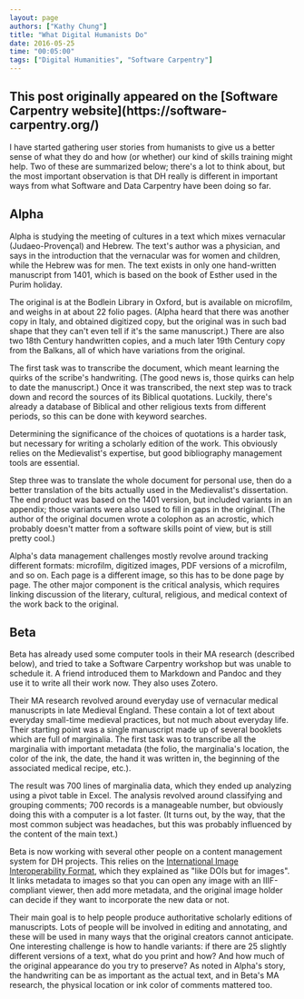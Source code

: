 ```yaml
---
layout: page
authors: ["Kathy Chung"]
title: "What Digital Humanists Do"
date: 2016-05-25
time: "00:05:00"
tags: ["Digital Humanities", "Software Carpentry"]
---
```


<h2>This post originally appeared on the [Software Carpentry website](https://software-carpentry.org/)</h2>
I have started gathering user stories from humanists
to give us a better sense of what they do
and how (or whether) our kind of skills training might help.
Two of these are summarized below;
there's a lot to think about,
but the most important observation is that
DH really is different in important ways
from what Software and Data Carpentry have been doing so far.

## Alpha

Alpha is studying the meeting of cultures
in a text which mixes vernacular (Judaeo-Provençal) and Hebrew.
The text's author was a physician,
and says in the introduction that
the vernacular was for women and children,
while the Hebrew was for men.
The text exists in only one hand-written manuscript from 1401,
which is based on the book of Esther used in the Purim holiday.

The original is at the Bodlein Library in Oxford,
but is available on microfilm,
and weighs in at about 22 folio pages.
(Alpha heard that there was another copy in Italy,
and obtained digitized copy,
but the original was in such bad shape
that they can't even tell if it's the same manuscript.)
There are also two 18th Century handwritten copies,
and a much later 19th Century copy from the Balkans,
all of which have variations from the original.

The first task was to transcribe the document,
which meant learning the quirks of the scribe's handwriting.
(The good news is,
those quirks can help to date the manuscript.)
Once it was transcribed,
the next step was to track down and record the sources of its Biblical quotations.
Luckily,
there's already a database of Biblical and other religious texts from different periods,
so this can be done with keyword searches.

Determining the significance of the choices of quotations is a harder task,
but necessary for writing a scholarly edition of the work.
This obviously relies on the Medievalist's expertise,
but good bibliography management tools are essential.

Step three was to translate the whole document for personal use,
then do a better translation of the bits actually used in
the Medievalist's dissertation.
The end product was based on the 1401 version,
but included variants in an appendix;
those variants were also used to fill in gaps in the original.
(The author of the original documen wrote a colophon as an acrostic,
which probably doesn't matter from a software skills point of view,
but is still pretty cool.)

Alpha's data management challenges
mostly revolve around tracking different formats:
microfilm, digitized images, PDF versions of a microfilm,
and so on.
Each page is a different image,
so this has to be done page by page.
The other major component is the critical analysis,
which requires linking discussion of
the literary, cultural, religious, and medical context of the work
back to the original.

## Beta

Beta has already used some computer tools in their MA research
(described below),
and tried to take a Software Carpentry workshop
but was unable to schedule it.
A friend introduced them to Markdown and Pandoc
and they use it to write all their work now.
They also uses Zotero.

Their MA research revolved around everyday use of vernacular medical manuscripts
in late Medieval England.
These contain a lot of text about everyday small-time medieval practices,
but not much about everyday life.
Their starting point was a single manuscript made up of several booklets
which are full of marginalia.
The first task was to transcribe all the marginalia with important metadata
(the folio, the marginalia's location, the color of the ink,
the date, the hand it was written in,
the beginning of the associated medical recipe,
etc.).

The result was 700 lines of marginalia data,
which they ended up analyzing using a pivot table in Excel.
The analysis revolved around classifying and grouping comments;
700 records is a manageable number,
but obviously doing this with a computer is a lot faster.
(It turns out, by the way,
that the most common subject was headaches,
but this was probably influenced by the content of the main text.)

Beta is now working with several other people
on a content management system for DH projects.
This relies on the
[International Image Interoperability Format](http://iiif.io/),
which they explained as "like DOIs but for images".
It links metadata to images so that you can open any image with an IIIF-compliant viewer,
then add more metadata,
and the original image holder can decide if they want
to incorporate the new data or not.

Their main goal is to help people produce
authoritative scholarly editions of manuscripts.
Lots of people will be involved in editing and annotating,
and these will be used in many ways that the original creators cannot anticipate.
One interesting challenge is how to handle variants:
if there are 25 slightly different versions of a text,
what do you print and how?
And how much of the original appearance do you try to preserve?
As noted in Alpha's story,
the handwriting can be as important as the actual text,
and in Beta's MA research,
the physical location or ink color of comments mattered too.
